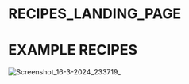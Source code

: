 # RECIPES_LANDING_PAGE
# EXAMPLE RECIPES
![Screenshot_16-3-2024_233719_](https://github.com/anushagb/RECIPES_LANDING_PAGE/assets/160095301/2b7d82fa-8ff4-4798-a861-b472cb5ca95d)
